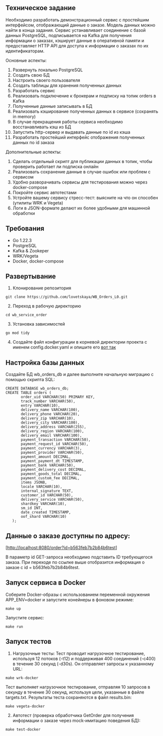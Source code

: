 ## Техническое задание 
Необходимо разработать демонстрационный сервис с простейшим интерфейсом, отображающий данные о заказе. Модель данных можно найти в конца задания.
Сервис устанавливает соединение с базой данных PostgreSQL, подписывается на Kafka для получения информации о заказах, кэширует данные в оперативной памяти и предоставляет HTTP API для доступа к информации о заказах по их идентификаторам.

Основные аспекты:
1. Развернуть локально PostgreSQL
2. Создать свою БД
3. Настроить своего пользователя
4. Создать таблицы для хранения полученных данных
5. Разработать сервис
6. Реализовать подключение к брокерам и подписку на топик orders в Kafka
7. Полученные данные записывать в БД
8. Реализовать кэширование полученных данных в сервисе (сохранять in memory)
9. В случае прекращения работы сервиса необходимо восстанавливать кэш из БД
10. Запустить http-сервер и выдавать данные по id из кэша
11. Разработать простейший интерфейс отображения полученных данных по id заказа

Дополнительные аспекты:
1. Сделать отдельный скрипт для публикации данных в топик, чтобы проверить работает ли подписка онлайн
2. Реализовать сохранение данные в случае ошибок или проблем с сервисом
3. Удобно разворачивать сервисы для тестирования можно через docker-compose
4. Покройте сервис автотестами
5. Устройте вашему сервису стресс-тест: выясните на что он способен (утилиты WRK и Vegeta)
6. Логи в JSON-формате делают их более удобными для машинной обработки

## Требования
* Go 1.22.3
* PostgreSQL
* Kafka & Zookeper
* WRK/Vegeta
* Docker, docker-compose

## Развертывание
1. Клонирование репозитория

```git clone https://github.com/lovetskaya/WB_Orders_L0.git```

2. Переход в рабочую директорию

```cd wb_service_order```

3. Установка зависимостей

```go mod tidy```

4. Создайте файл конфигурации в корневой директории проекта с именем config.docker.yaml и опишите его [вот так](docker-compose.yml)

## Настройка базы данных

Создайте БД wb_orders_db и далее выполните начальную миграцию с помощью скрипта SQL:

```
CREATE DATABASE wb_orders_db;
CREATE TABLE orders (
       order_uid VARCHAR(50) PRIMARY KEY,
       track_number VARCHAR(50),
       entry VARCHAR(10),
       delivery_name VARCHAR(100),
       delivery_phone VARCHAR(20),
       delivery_zip VARCHAR(10),
       delivery_city VARCHAR(100),
       delivery_address VARCHAR(255),
       delivery_region VARCHAR(100),
       delivery_email VARCHAR(100),
       payment_transaction VARCHAR(50),
       payment_request_id VARCHAR(50),
       payment_currency VARCHAR(3),
       payment_provider VARCHAR(50),
       payment_amount DECIMAL,
       payment_payment_dt TIMESTAMP,
       payment_bank VARCHAR(50),
       payment_delivery_cost DECIMAL,
       payment_goods_total DECIMAL,
       payment_custom_fee DECIMAL,
       items JSONB,
       locale VARCHAR(10),
       internal_signature TEXT,
       customer_id VARCHAR(50),
       delivery_service VARCHAR(50),
       shardkey VARCHAR(10),
       sm_id INT,
       date_created TIMESTAMP,
       oof_shard VARCHAR(10)
   );
```
## Данные о заказе доступны по адресу:

[[http://localhost:8080/order?id=b563feb7b2b84b6test](http://localhost:8080/order?id=b563feb7b2b84b6test)]

В параметр id GET-запроса необходимо подставить ID требующегося заказа. При переходе по ссылке выше отобразится информация о заказе с id = b563feb7b2b84b6test.

## Запуск сервиса в Docker
Соберите Docker-образы с использованием переменной окружения APP_ENV=docker и запустите конейнеры в фоновом режиме:

```make up```

Запустите сервис:

```make run```

## Запуск тестов
1. Нагрузочные тесты:
Тест проводит нагрузочное тестирование, используя 12 потоков (-t12) и поддерживая 400 соединений (-c400) в течение 30 секунд (-d30s). Он отправляет запросы к указанному URL:

```make wrk-docker```

Тест выполняет нагрузочное тестирование, отправляя 10 запросов в секунду в течение 30 секунд, используя цели, указанные в файле targets.txt. Результаты теста сохраняются в файл results.bin:

```make vegeta-docker```

2. Автотест (проверка обработчика GetOrder для получения информации о заказе через mock-имитацию поведения БД):

```make test-docker```


